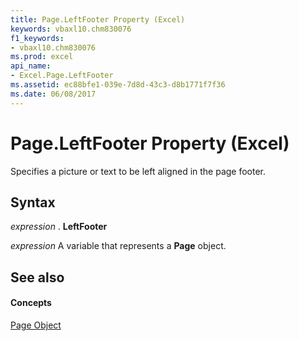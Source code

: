 ```yaml
---
title: Page.LeftFooter Property (Excel)
keywords: vbaxl10.chm830076
f1_keywords:
- vbaxl10.chm830076
ms.prod: excel
api_name:
- Excel.Page.LeftFooter
ms.assetid: ec88bfe1-039e-7d8d-43c3-d8b1771f7f36
ms.date: 06/08/2017
---
```



# Page.LeftFooter Property (Excel)

Specifies a picture or text to be left aligned in the page footer.


## Syntax

 _expression_ . **LeftFooter**

 _expression_ A variable that represents a **Page** object.


## See also


#### Concepts


[Page Object](page-object-excel.md)

